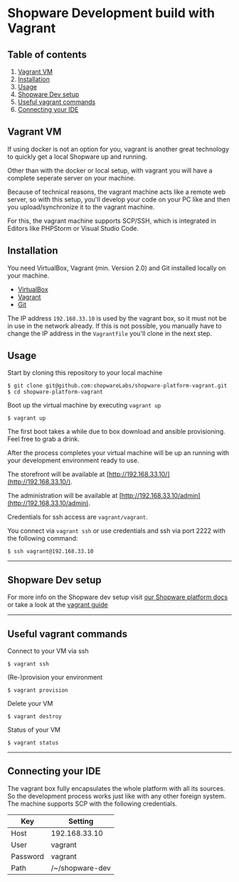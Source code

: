 Shopware Development build with Vagrant
=======================================

## Table of contents
1. [Vagrant VM](#vagrant-vm)
2. [Installation](#installation)
3. [Usage](#usage)
4. [Shopware Dev setup](#shopware-dev-setup)
5. [Useful vagrant commands](#useful-vagrant-commands)
6. [Connecting your IDE](#connecting-your-ide)


## Vagrant VM
If using docker is not an option for you, vagrant is another great technology to quickly get a local Shopware up and running.

Other than with the docker or local setup, with vagrant you will have a complete seperate server on your machine.

Because of technical reasons, the vagrant machine acts like a remote web server, so with this setup, you'll develop your code on your PC like and then you upload/synchronize it to the vagrant machine.

For this, the vagrant machine supports SCP/SSH, which is integrated in Editors like PHPStorm or Visual Studio Code.


## Installation
You need VirtualBox, Vagrant (min. Version 2.0) and Git installed locally on your machine.
- [VirtualBox](https://www.virtualbox.org/wiki/Downloads)
- [Vagrant](https://www.vagrantup.com/downloads.html)
- [Git](https://git-scm.com)

The IP address `192.168.33.10` is used by the vagrant box, so it must not be in use in the network already. If this is not possible, you manually have to change the IP address in the `Vagrantfile` you'll clone in the next step.


## Usage

Start by cloning this repository to your local machine
    
    $ git clone git@github.com:shopwareLabs/shopware-platform-vagrant.git
    $ cd shopware-platform-vagrant

Boot up the virtual machine by executing `vagrant up` 
    
    $ vagrant up

The first boot takes a while due to box download and ansible provisioning. Feel free to grab a drink.

After the process completes your virtual machine will be up an running with your development environment ready to use. 

The storefront will be available at [http://192.168.33.10/](http://192.168.33.10/).

The administration will be available at [http://192.168.33.10/admin](http://192.168.33.10/admin).

Credentials for ssh access are `vagrant/vagrant`. 

You connect via `vagrant ssh` or use credentials and ssh via port 2222 with the following command:

    $ ssh vagrant@192.168.33.10


---

## Shopware Dev setup

For more info on the Shopware dev setup visit [our Shopware platform docs](https://docs.shopware.com/en/shopware-platform-dev-en) or take a look at the [vagrant guide](https://docs.shopware.com/en/shopware-platform-dev-en/getting-started/system-installation-guides/vagrant?category=shopware-platform-dev-en/getting-started/system-installation-guides)

---

## Useful vagrant commands 

Connect to your VM via ssh
    
    $ vagrant ssh 

(Re-)provision your environment

    $ vagrant provision

Delete your VM 

    $ vagrant destroy

Status of your VM

    $ vagrant status

---

## Connecting your IDE

The vagrant box fully encapsulates the whole platform with all its sources. So the development process works just like with any other foreign system. The machine supports SCP with the following credentials.

| Key       | Setting           |
|---        |---                |
| Host      | 192.168.33.10     |
| User      | vagrant           |
| Password  | vagrant           |
| Path      | /~/shopware-dev   |

